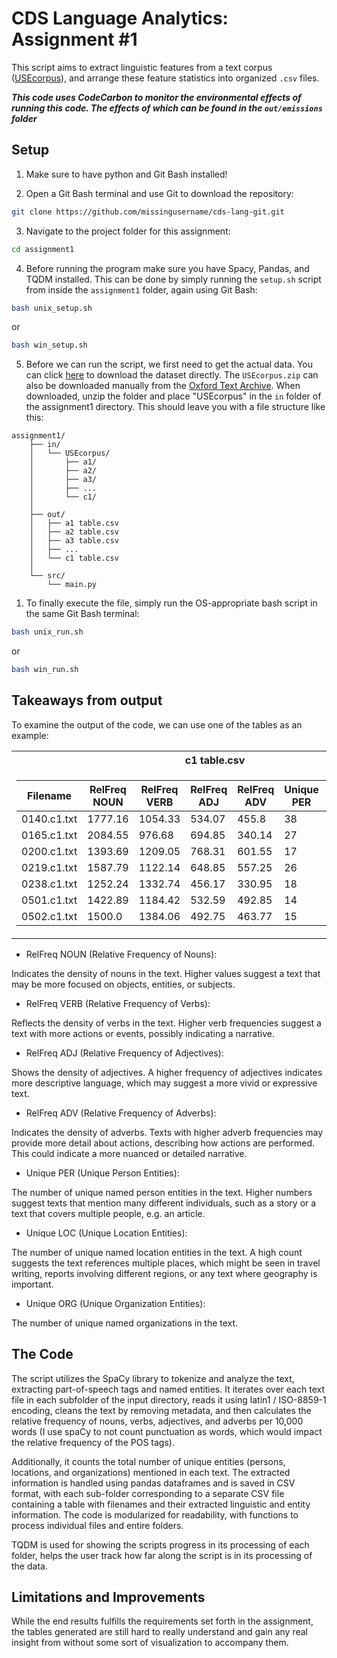 # CDS Language Analytics: Assignment #1
This script aims to extract linguistic features from a text corpus ([USEcorpus](https://ota.bodleian.ox.ac.uk/repository/xmlui/handle/20.500.12024/2457)), and arrange these feature statistics into organized `.csv` files.

***This code uses CodeCarbon to monitor the environmental effects of running this code. The effects of which can be found in the `out/emissions` folder***
## Setup
1. Make sure to have python and Git Bash installed!

2. Open a Git Bash terminal and use Git to download the repository:

```sh
git clone https://github.com/missingusername/cds-lang-git.git
```

3. Navigate to the project folder for this assignment:

```sh
cd assignment1
```

4. Before running the program make sure you have Spacy, Pandas, and TQDM installed. This can be done by simply running the `setup.sh` script from inside the `assignment1` folder, again using Git Bash:

```sh
bash unix_setup.sh
```
or
```sh
bash win_setup.sh
```

5. Before we can run the script, we first need to get the actual data. You can click [here](https://ota.bodleian.ox.ac.uk/repository/xmlui/handle/20.500.12024/2457) to download the dataset directly.
The `USEcorpus.zip` can also be downloaded manually from the [Oxford Text Archive](https://ota.bodleian.ox.ac.uk/repository/xmlui/handle/20.500.12024/2457).
 When downloaded, unzip the folder and place "USEcorpus" in the `in` folder of the assignment1 directory.
This should leave you with a file structure like this:

```
assignment1/
	├── in/
	│   └── USEcorpus/
	│   	├── a1/
	│   	├── a2/
	│   	├── a3/
	│   	├── ...
	│   	└── c1/
	│
	├── out/
	│   ├── a1 table.csv
	│   ├── a2 table.csv
	│   ├── a3 table.csv
	│   ├── ...
	│   └── c1 table.csv
	│
	└── src/
    	└── main.py
```

1. To finally execute the file, simply run the OS-appropriate bash script in the same Git Bash terminal:

```sh
bash unix_run.sh
```
or
```sh
bash win_run.sh
```

## Takeaways from output

To examine the output of the code, we can use one of the tables as an example:

<table>
<tr><th>c1 table.csv</th></tr>
<td>

| Filename  	| RelFreq NOUN | RelFreq VERB | RelFreq ADJ | RelFreq ADV | Unique PER | Unique LOC | Unique ORG |
|---------------|--------------|--------------|-------------|-------------|------------|------------|------------|
| 0140.c1.txt   | 1777.16  	| 1054.33  	| 534.07  	| 455.8   	| 38     	| 0      	| 5      	|
| 0165.c1.txt   | 2084.55  	| 976.68   	| 694.85  	| 340.14  	| 27     	| 0      	| 3      	|
| 0200.c1.txt   | 1393.69  	| 1209.05  	| 768.31  	| 601.55  	| 17     	| 0      	| 8      	|
| 0219.c1.txt   | 1587.79  	| 1122.14  	| 648.85  	| 557.25  	| 26     	| 0      	| 6      	|
| 0238.c1.txt   | 1252.24  	| 1332.74  	| 456.17  	| 330.95  	| 18     	| 0      	| 3      	|
| 0501.c1.txt   | 1422.89  	| 1184.42  	| 532.59  	| 492.85  	| 14     	| 0      	| 5      	|
| 0502.c1.txt   | 1500.0   	| 1384.06  	| 492.75  	| 463.77  	| 15     	| 0      	| 5      	|

</td></table>

- RelFreq NOUN (Relative Frequency of Nouns):

Indicates the density of nouns in the text. Higher values suggest a text that may be more focused on objects, entities, or subjects.

- RelFreq VERB (Relative Frequency of Verbs):

Reflects the density of verbs in the text. Higher verb frequencies suggest a text with more actions or events, possibly indicating a narrative.

- RelFreq ADJ (Relative Frequency of Adjectives):

Shows the density of adjectives. A higher frequency of adjectives indicates more descriptive language, which may suggest a more vivid or expressive text.

- RelFreq ADV (Relative Frequency of Adverbs):

Indicates the density of adverbs. Texts with higher adverb frequencies may provide more detail about actions, describing how actions are performed. This could indicate a more nuanced or detailed narrative.

- Unique PER (Unique Person Entities):

The number of unique named person entities in the text. Higher numbers suggest texts that mention many different individuals, such as a story or a text that covers multiple people, e.g. an article.

- Unique LOC (Unique Location Entities):

The number of unique named location entities in the text. A high count suggests the text references multiple places, which might be seen in travel writing, reports involving different regions, or any text where geography is important.

- Unique ORG (Unique Organization Entities):

The number of unique named organizations in the text.

## The Code
The script utilizes the SpaCy library to tokenize and analyze the text, extracting part-of-speech tags and named entities. It iterates over each text file in each subfolder of the input directory, reads it using latin1 / ISO-8859-1 encoding, cleans the text by removing metadata, and then calculates the relative frequency of nouns, verbs, adjectives, and adverbs per 10,000 words (I use spaCy to not count punctuation as words, which would impact the relative frequency of the POS tags).

Additionally, it counts the total number of unique entities (persons, locations, and organizations) mentioned in each text. The extracted information is handled using pandas dataframes and is saved in CSV format, with each sub-folder corresponding to a separate CSV file containing a table with filenames and their extracted linguistic and entity information. The code is modularized for readability, with functions to process individual files and entire folders.

TQDM is used for showing the scripts progress in its processing of each folder, helps the user track how far along the script is in its processing of the data.

## Limitations and Improvements

While the end results fulfills the requirements set forth in the assignment, the tables generated are still hard to really understand and gain any real insight from without some sort of visualization to accompany them. 
